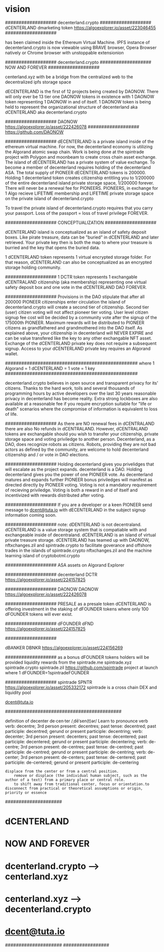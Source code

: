 # vision
###################
decenterland.crypto
###################
dCENTERLAND dmarketing token
https://algoexplorer.io/asset/223046455
###################

has been claimed inside the Ethereum Virtual Machine. IPFS instance of decenterland.crypto is now viewable using BRAVE browser, Opera Browser natively or Chrome browser with unstoppable extensionion

###################
decenterland.crypto
###################
NOW AND FOREVER
###################

centerland.xyz with be a bridge from the centralized web to the decentralized ipfs storage space

dECENTERLAND is the first of 12 projects being created by DAONOW. There will only ever be 13 tier one DAONOW tokens in existence with 1 DAONOW token representing 1 DAONOW in and of itself. 1 DAONOW token is being held to represent the organizational structure of decenterland aka dCENTERLAND aka decenterland.crypto

###################
DAONOW
https://algoexplorer.io/asset/222426078
###################
https://github.com/DAONOW

###################
dECENTERLAND is a private island inside of the ethereum virtual machine. For now, the decenterland economy is utilizing the Algorand atomic swap chain. Work is being done at the spintrade project with Polygon and moonbeam to create cross chain asset exchange. The island of dECENTERLAND has a private system of value exchange. To become a member of decenterland requires holding of the decenterland ASA. The total supply of PIONEER dECENTERLAND tokens is 200000. Holding 1 decenterland token creates citizenship entitling you to 1/200000 of the entire decenterland island private storage space, 1/200000 forever. There will never be a renewal fee for PIONEERS. PIONEERS, in exchange for 1 Algo recieve LIFETIME membership and LIFETIME private storage space on the private island of decenterland.crypto

To travel the private island of decenterland.crypto requires that you carry your passport. Loss of the passport = loss of travel privilege FOREVER.

###################
CONCEPTUALIZATION
###################

dCENTERLAND island is conceptualized as an island of safety deposit boxes. Like pirate treasure, data can be "buried" in dCENTERLAND and later retrieved. Your private key then is both the map to where your treasure is burried and the key that opens the buried data.

1 dCENTERLAND token represents 1 virtual encrypted storage folder. For that reason, dCENTERLAND can also be conceptualized as an encrypted storage holding community.

###################
1 DCTR token represents 1 exchangable dCENTRALAND citizenship (aka membership) representing one virtual safety deposit box and one vote in the dCENTERLAND DAO FOREVER.

###################
Provisions in the DAO stipulate that after all 200000 PIONEER citizenships enter circulation the island of decenterland.crypto will create a second tier of citizenship. Second tier (user) citizen voting will not affect pioneer tier voting. User level citizen signup fee cost will be decided by a community vote after the signup of the 175000th PIONEER. Maximum rewards will be distributed to PIONEER citizens as grandfathered and grandmothered into the DAO itself. As explained above, your citizenship in decenterland will NEVER EXPIRE and can be value transfered like the key to any other exchangable NFT asset. Exchange of the dCENTERLAND private key does not require a subsequent signup. Access to your dCENTERLAND private key requires an Algorand wallet.

#################################################
where 1 Algorand = 1 dCENTERLAND = 1 vote = 1 key
#################################################

decenterland.crypto believes in open source and transparent privacy for its' citizens. Thanks to the hard work, toils and several thousands of programming hours by active developers over the last 30 years reasonable privacy in decenterland has become reality. Extra strong lockboxes are also available at a reasonable fee if you require encryption suitable for "life or death" scenarios where the compromise of information is equivalent to loss of life.

###################
As there are NO renewal fees in dCENTRALAND there are also No refunds in dCENTRALAND. However, dCENTRALAND tokens are exchangable should you wish to transfer your citizenship, private storage space and voting priviledge to another person. Decenterland, as a DAO, does recognize robots as citizens. Robots, providing they are not bad actors as defined by the community, are welcome to hold decenterland citizenship and / or vote in DAO elections.

###################
Holding decenterland gives you privelidges that will escalate as the project expands. decenterland is a DAO. Holding decenterland gives you the power of one PIONEER vote. As decenterland matures and expands further PIONEER bonus priviledges will manifest as directed directly by PIONEER voting. Voting is not a mandatory requirement of recieving priviledge. Voting is both a reward in and of itself and incentivized with rewards distributed after voting.

###################
If you are a developer or a keen PIONEER send message to dcent@tuta.io with dECENTERLAND in the subject
signup information coming soon.

###################
note: dDENTERLAND is not decentraland. dCENTERLAND is a value storage system that is compatiable with and exchangeable inside of decentraland. dCENTERLAND is an island of virtual private treasure storage. dCENTERLAND has teamed up with DAONOW, nftxchanges.zil and spintrade.crypto to facilitate goverance and offshore trades in the islands of spintrade.crypto nftxchanges.zil and the machine learning island of cryptobotml.crypto

###################
ASA assets on Algorand Explorer

###################
decenterland DCTR
https://algoexplorer.io/asset/224157825

###################
DAONOW DAONOW
https://algoexplorer.io/asset/222426078

###################
PRESALE
as a presale token dCENTERLAND is offering investment in the staking of dFOUNDER tokens where only 100 dFOUNDER tokens will ever exist.

###################
dFOUNDER dFND
https://algoexplorer.io/asset/224157825

###################

dBANKER DBNKR
https://algoexplorer.io/asset/224156269

###################
as a bonus dFOUNDER tokens holders will be provided liquidity rewards from the spintrade.me spintrade.xyz spintrade.crypto spintrade.zil https://github.com/spintrade project at launch where 1 dFOUNDER=1spintradeFOUNDER

###################
spintrade SPNTR
https://algoexplorer.io/asset/205332172
spintrade is a cross chain DEX and liquidity pool

dcent@tuta.io


###########################################

definition of decenter
de·cen·ter
/ˌdēˈsen(t)ər/
Learn to pronounce
verb
verb: decentre; 3rd person present: decentres; past tense: decentred; past participle: decentred; gerund or present participle: decentring; verb: decenter; 3rd person present: decenters; past tense: decentered; past participle: decentered; gerund or present participle: decentering; verb: de-centre; 3rd person present: de-centres; past tense: de-centred; past participle: de-centred; gerund or present participle: de-centring; verb: de-center; 3rd person present: de-centers; past tense: de-centered; past participle: de-centered; gerund or present participle: de-centering

    displace from the center or from a central position.
        remove or displace (the individual human subject, such as the author of a text) from a primary place or central role.
        to shift away from traditional center, focus or orientation.to disconnect from practical or theoretical assumptions or origin, priority or essence

#####################
# dCENTERLAND #######
# NOW AND FOREVER ###
# dcenterland.crypto --> centerland.xyz
# centerland.xyz --> decenterland.crypto
# dcent@tuta.io #####
#####################
#################
